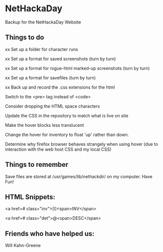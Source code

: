 # NetHackaDay

Backup for the NetHackaDay Website

## Things to do

xx Set up a folder for character runs

xx Set up a format for saved screenshots (turn by turn)

xx Set up a format for rogue-html marked-up screenshots (turn by turn)

xx Set up a format for savefiles (turn by turn)

xx Back up and record the .css extensions for the html

Switch to the \<pre\> tag instead of \<code\>

Consider dropping the HTML space characters

Update the CSS in the repository to match what is live on site

Make the hover blocks less translucent

Change the hover for inventory to float 'up' rather than down.

Determine why firefox browser behaves strangely when using hover (due
to interaction with the web host CSS and my local CSS)

## Things to remember

Save files are stored at /usr/games/lib/nethackdir/ on my computer. 
Have Fun! 

## HTML Snippets:

\<a href=# class="inv"\>[I]\<span\>INV\</span\>

\<a href=# class="det"\>@\<span\>DESC\</span\>

## Friends who have helped us: 

Will Kahn-Greene
